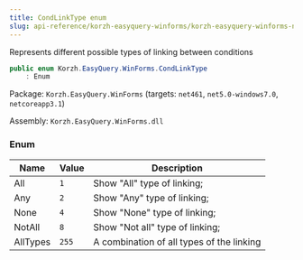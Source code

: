 ```yaml
---
title: CondLinkType enum
slug: api-reference/korzh-easyquery-winforms/korzh-easyquery-winforms-namespace/condlinktype-enum
---
```


Represents different possible types of linking between conditions
```csharp
public enum Korzh.EasyQuery.WinForms.CondLinkType
    : Enum

```
Package: `Korzh.EasyQuery.WinForms` (targets: `net461`, `net5.0-windows7.0`, `netcoreapp3.1`)

Assembly: `Korzh.EasyQuery.WinForms.dll`

### Enum

| Name | Value | Description | 
| --- | --- | --- | 
| All | `1` | Show "All" type of linking; | 
| Any | `2` | Show "Any" type of linking; | 
| None | `4` | Show "None" type of linking; | 
| NotAll | `8` | Show "Not all" type of linking; | 
| AllTypes | `255` | A combination of all types of the linking |